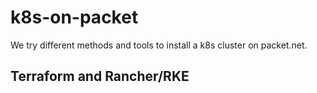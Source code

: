 # k8s-on-packet

We try different methods and tools to install a k8s cluster on packet.net.

## Terraform and Rancher/RKE


